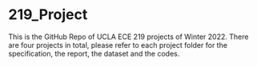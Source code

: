 # 219_Project
This is the GitHub Repo of UCLA ECE 219 projects of Winter 2022. There are four projects in total, please refer to each project folder for the specification, the report, the dataset and the codes.
